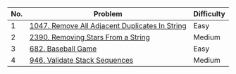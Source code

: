 | No.  | Problem                                                                       | Difficulty |
|----|---------------------------------------------------------------------------------|------------|
| 1  | [1047. Remove All Adjacent Duplicates In String](https://leetcode.com/problems/remove-all-adjacent-duplicates-in-string/description/)                   | Easy       |
| 2  | [2390. Removing Stars From a String](https://leetcode.com/problems/removing-stars-from-a-string/description/)                   | Medium       |
| 3  | [682. Baseball Game](https://leetcode.com/problems/baseball-game/description/)                   | Easy       |
| 4  | [946. Validate Stack Sequences](https://leetcode.com/problems/validate-stack-sequences/description/)                   | Medium       |

